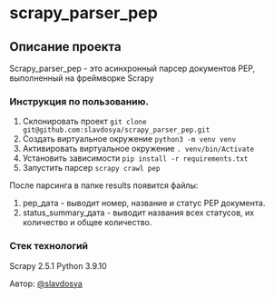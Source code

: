 # scrapy_parser_pep
## Описание проекта
Scrapy_parser_pep - это асинхронный парсер документов PEP, выполненный на фреймворке Scrapy
### Инструкция по пользованию.
1. Склонировать проект ```git clone git@github.com:slavdosya/scrapy_parser_pep.git```
2. Создать виртуальное окружение ```python3 -m venv venv```
3. Активировать виртуальное окружение ```. venv/bin/Activate```
4. Установить зависимости ```pip install -r requirements.txt```
5. Запустить парсер ```scrapy crawl pep```

После парсинга в папке results появится файлы:
1. pep_дата - выводит номер, название и статус PEP документа.
2. status_summary_дата - выводит названия всех статусов, их количество и общее количество.

### Стек технологий
Scrapy 2.5.1
Python 3.9.10

Автор: [@slavdosya](https://github.com/slavdosya)